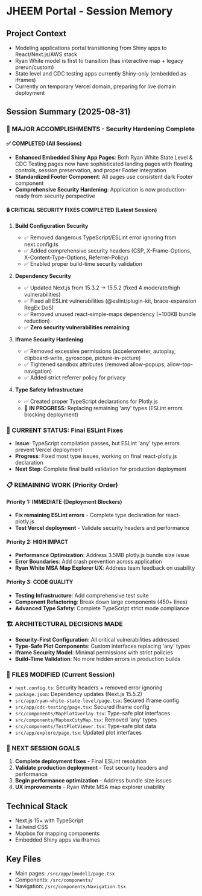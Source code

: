# JHEEM Portal - Session Memory

## Project Context
- Modeling applications portal transitioning from Shiny apps to React/Next.js/AWS stack
- Ryan White model is first to transition (has interactive map + legacy prerun/custom)
- State level and CDC testing apps currently Shiny-only (embedded as iframes)
- Currently on temporary Vercel domain, preparing for live domain deployment

## Session Summary (2025-08-31)

### 🎉 MAJOR ACCOMPLISHMENTS - Security Hardening Complete

#### ✅ COMPLETED (All Sessions)
- **Enhanced Embedded Shiny App Pages**: Both Ryan White State Level & CDC Testing pages now have sophisticated landing pages with floating controls, session preservation, and proper Footer integration
- **Standardized Footer Component**: All pages use consistent dark Footer component
- **Comprehensive Security Hardening**: Application is now production-ready from security perspective

#### 🔒 CRITICAL SECURITY FIXES COMPLETED (Latest Session)
1. **Build Configuration Security**
   - ✅ Removed dangerous TypeScript/ESLint error ignoring from next.config.ts
   - ✅ Added comprehensive security headers (CSP, X-Frame-Options, X-Content-Type-Options, Referrer-Policy)
   - ✅ Enabled proper build-time security validation

2. **Dependency Security** 
   - ✅ Updated Next.js from 15.3.2 → 15.5.2 (fixed 4 moderate/high vulnerabilities)
   - ✅ Fixed all ESLint vulnerabilities (@eslint/plugin-kit, brace-expansion RegEx DoS)
   - ✅ Removed unused react-simple-maps dependency (~100KB bundle reduction)
   - ✅ **Zero security vulnerabilities remaining**

3. **Iframe Security Hardening**
   - ✅ Removed excessive permissions (accelerometer, autoplay, clipboard-write, gyroscope, picture-in-picture)
   - ✅ Tightened sandbox attributes (removed allow-popups, allow-top-navigation)
   - ✅ Added strict referrer policy for privacy

4. **Type Safety Infrastructure**
   - ✅ Created proper TypeScript declarations for Plotly.js
   - 🔄 **IN PROGRESS**: Replacing remaining 'any' types (ESLint errors blocking deployment)

### 🚧 CURRENT STATUS: Final ESLint Fixes
- **Issue**: TypeScript compilation passes, but ESLint 'any' type errors prevent Vercel deployment
- **Progress**: Fixed most type issues, working on final react-plotly.js declaration
- **Next Step**: Complete final build validation for production deployment

### 📋 REMAINING WORK (Priority Order)

#### Priority 1: IMMEDIATE (Deployment Blockers)
- **Fix remaining ESLint errors** - Complete type declaration for react-plotly.js
- **Test Vercel deployment** - Validate security headers and performance

#### Priority 2: HIGH IMPACT
- **Performance Optimization**: Address 3.5MB plotly.js bundle size issue
- **Error Boundaries**: Add crash prevention across application  
- **Ryan White MSA Map Explorer UX**: Address team feedback on usability

#### Priority 3: CODE QUALITY
- **Testing Infrastructure**: Add comprehensive test suite
- **Component Refactoring**: Break down large components (450+ lines)
- **Advanced Type Safety**: Complete TypeScript strict mode compliance

### 🏗️ ARCHITECTURAL DECISIONS MADE
- **Security-First Configuration**: All critical vulnerabilities addressed
- **Type-Safe Plot Components**: Custom interfaces replacing 'any' types
- **Iframe Security Model**: Minimal permissions with strict policies
- **Build-Time Validation**: No more hidden errors in production builds

### 🔄 FILES MODIFIED (Current Session)
- `next.config.ts`: Security headers + removed error ignoring
- `package.json`: Dependency updates (Next.js 15.5.2)
- `src/app/ryan-white-state-level/page.tsx`: Secured iframe config
- `src/app/cdc-testing/page.tsx`: Secured iframe config  
- `src/components/MapPlotOverlay.tsx`: Type-safe plot interfaces
- `src/components/MapboxCityMap.tsx`: Removed 'any' types
- `src/components/TestPlotViewer.tsx`: Type-safe plot data
- `src/app/explore/page.tsx`: Updated plot interfaces

### 🎯 NEXT SESSION GOALS
1. **Complete deployment fixes** - Final ESLint resolution
2. **Validate production deployment** - Test security headers and performance
3. **Begin performance optimization** - Address bundle size issues
4. **UX improvements** - Ryan White MSA map explorer usability

## Technical Stack
- Next.js 15+ with TypeScript
- Tailwind CSS
- Mapbox for mapping components
- Embedded Shiny apps via iframes

## Key Files
- Main pages: `/src/app/[model]/page.tsx`
- Components: `/src/components/`
- Navigation: `/src/components/Navigation.tsx`